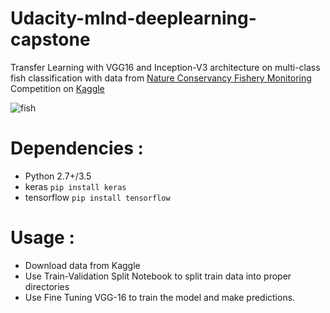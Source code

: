 # Udacity-mlnd-deeplearning-capstone

Transfer Learning with VGG16 and Inception-V3 architecture on multi-class fish classification with data from [Nature Conservancy Fishery Monitoring](https://www.kaggle.com/c/the-nature-conservancy-fisheries-monitoring)
Competition on [Kaggle](https://www.kaggle.com/)


![fish](http://www.remix-video.com/contents/member/mediasoftpro/photos/1537701-1024x783-BLUE-MAN-GROUP-21aad0.jpg)

# Dependencies : 

* Python 2.7+/3.5
* keras ```pip install keras```
* tensorflow ```pip install tensorflow```


# Usage : 

* Download data from Kaggle
* Use Train-Validation Split Notebook to split train data into proper directories
* Use Fine Tuning VGG-16 to train the model and make predictions.
